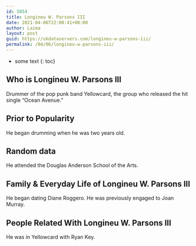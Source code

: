 ```yaml
---
id: 5854
title: Longineu W. Parsons III
date: 2021-04-06T22:00:41+00:00
author: Laima
layout: post
guid: https://ukdataservers.com/longineu-w-parsons-iii/
permalink: /04/06/longineu-w-parsons-iii/
---
```


* some text
{: toc}


## Who is Longineu W. Parsons III
                  
                  
                  
Drummer of the pop punk band Yellowcard, the group who released the hit single &#8220;Ocean Avenue.&#8221;
                  
              
            
              
            
                
                
                
## Prior to Popularity
                  
                  
                  
He began drumming when he was two years old.
                  
              
            
              
            
                
                
                
## Random data
                  
                  
                  
He attended the Douglas Anderson School of the Arts.
                  
              
            
              
            
                
                
                
## Family & Everyday Life of Longineu W. Parsons III
                  
                  
                  
He began dating Diane Roggero. He was previously engaged to Joan Murray.
                  
              
            
              
            
                
                
                
## People Related With Longineu W. Parsons III
                  
                  
                  
He was in Yellowcard with Ryan Key.
                  
              
            
              
            
                
              
            
              
              
            
            
              
            
          
          
          